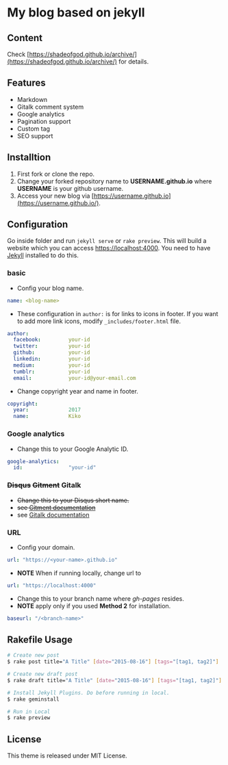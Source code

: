# My blog based on jekyll

## Content

Check [https://shadeofgod.github.io/archive/](https://shadeofgod.github.io/archive/) for details.

## Features

- Markdown
- Gitalk comment system
- Google analytics
- Pagination support
- Custom tag
- SEO support

## Installtion

1. First fork or clone the repo.
2. Change your forked repository name to **USERNAME.github.io** where **USERNAME** is your github username.
3. Access your new blog via [https://username.github.io](https://username.github.io/).

## Configuration

Go inside folder and run `jekyll serve` or `rake preview`. This will build a website which you can access [https://localhost:4000](https://localhost:4000/). You need to have [Jekyll](https://jekyllrb.com/docs/installation/) installed to do this.

### basic

- Config your blog name.

```yaml
name: <blog-name>
```

- These configuration in `author:` is for links to icons in footer. If you want to add more link icons, modify `_includes/footer.html` file.

```yaml
author:
  facebook:         your-id
  twitter:          your-id
  github:           your-id
  linkedin:         your-id
  medium:           your-id
  tumblr:           your-id
  email:            your-id@your-email.com
```

- Change copyright year and name in footer.

```yaml
copyright:
  year:             2017
  name:             Kiko
```

### Google analytics

- Change this to your Google Analytic ID.

```yaml
google-analytics:
  id:               "your-id"
```

### ~~Disqus~~ ~~Gitment~~ Gitalk

- ~~Change this to your Disqus short name.~~
- ~~see [Gitment documentation](https://github.com/imsun/gitment)~~
- see [Gitalk documentation](https://github.com/gitalk/gitalk)

### URL

- Config your domain.

```yaml
url: "https://<your-name>.github.io"
```

- **NOTE** When if running locally, change url to

```yaml
url: "https://localhost:4000"
```

- Change this to your branch name where *gh-pages* resides.
- **NOTE** apply only if you used **Method 2** for installation.

```yaml
baseurl: "/<branch-name>"
```

## Rakefile Usage

```bash
# Create new post
$ rake post title="A Title" [date="2015-08-16"] [tags="[tag1, tag2]"] 

# Create new draft post
$ rake draft title="A Title" [date="2015-08-16"] [tags="[tag1, tag2]"]

# Install Jekyll Plugins. Do before running in local.
$ rake geminstall

# Run in Local
$ rake preview
```

## License

This theme is released under MIT License.

### 
